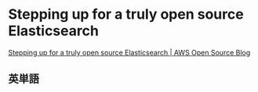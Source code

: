 # Stepping up for a truly open source Elasticsearch

[Stepping up for a truly open source Elasticsearch | AWS Open Source Blog](https://aws.amazon.com/jp/blogs/opensource/stepping-up-for-a-truly-open-source-elasticsearch/)

## 英単語
